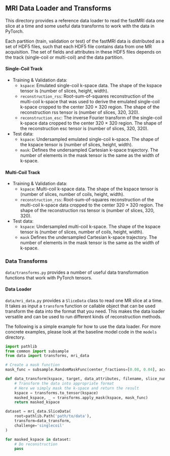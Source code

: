 ## MRI Data Loader and Transforms

This directory provides a reference data loader to read the fastMRI data one slice at a time and 
some useful data transforms to work with the data in PyTorch.

Each partition (train, validation or test) of the fastMRI data is distributed as a set of HDF5
files, such that each HDF5 file contains data from one MR acquisition. The set of fields and
attributes in these HDF5 files depends on the track (single-coil or multi-coil) and the data
partition.

#### Single-Coil Track

* Training & Validation data:
    * `kspace`: Emulated single-coil k-space data. The shape of the kspace tensor is 
    (number of slices, height, width).
    * `reconstruction_rss`: Root-sum-of-squares reconstruction of the multi-coil k-space that was
    used to derive the emulated single-coil k-space cropped to the center 320 × 320 region.
    The shape of the reconstruction rss tensor is (number of slices, 320, 320).
    * `reconstruction_esc`: The inverse Fourier transform of the single-coil k-space data cropped
    to the center 320 × 320 region. The shape of the reconstruction esc tensor is (number of
    slices, 320, 320).
* Test data:
    * `kspace`: Undersampled emulated single-coil k-space. The shape of the kspace tensor is 
    (number of slices, height, width).
    * `mask`: Defines the undersampled Cartesian k-space trajectory. The number of elements in
    the mask tensor is the same as the width of k-space.


#### Multi-Coil Track

* Training & Validation data:
    * `kspace`: Multi-coil k-space data. The shape of the kspace tensor is
    (number of slices, number of coils, height, width).
    * `reconstruction_rss`: Root-sum-of-squares reconstruction of the multi-coil k-space 
    data cropped to the center 320 × 320 region. The shape of the reconstruction rss tensor
    is (number of slices, 320, 320).
* Test data:
    * `kspace`: Undersampled multi-coil k-space. The shape of the kspace tensor is
    (number of slices, number of coils, height, width).
    * `mask` Defines the undersampled Cartesian k-space trajectory. The number of elements in
    the mask tensor is the same as the width of k-space.


### Data Transforms

`data/transforms.py` provides a number of useful data transformation functions that work with
PyTorch tensors.


#### Data Loader

`data/mri_data.py` provides a `SliceData` class to read one MR slice at a time. It takes as input
a `transform` function or callable object that can be used transform the data into the format that
you need. This makes the data loader versatile and can be used to run different kinds of
reconstruction methods.

The following is a simple example for how to use the data loader. For more concrete examples,
please look at the baseline model code in the `models` directory.

```python
import pathlib
from common import subsample
from data import transforms, mri_data

# Create a mask function
mask_func = subsample.RandomMaskFunc(center_fractions=[0.08, 0.04], accelerations=[4, 8])

def data_transform(kspace, target, data_attributes, filename, slice_num):
    # Transform the data into appropriate format
    # Here we simply mask the k-space and return the result
    kspace = transforms.to_tensor(kspace)
    masked_kspace, _ = transforms.apply_mask(kspace, mask_func)
    return masked_kspace

dataset = mri_data.SliceData(
    root=pathlib.Path('path/to/data'),
    transform=data_transform,
    challenge='singlecoil'
)

for masked_kspace in dataset:
    # Do reconstruction
    pass
```
